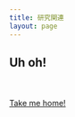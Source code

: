 ```yaml
---
title: 研究関連
layout: page
---
```

<section class="lost-container">
  <h1>Uh oh!</h1>
  <br />
  <br />
  <a href="/">Take me home!</a>
</section>
